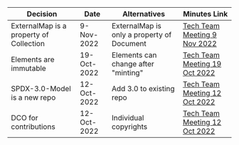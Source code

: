 
|Decision|Date|Alternatives|Minutes Link|
|--|--|--|--|
| ExternalMap is a property of Collection | 9-Nov-2022|ExternalMap is only a property of Document | [Tech Team Meeting 9 Nov 2022](https://github.com/spdx/meetings/blob/master/tech/2021-11-05.md)
| Elements are immutable | 19-Oct-2022 | Elements can change after "minting" | [Tech Team Meeting 19 Oct 2022](https://github.com/spdx/meetings/blob/master/tech/2022-10-19.md)
| SPDX-3.0-Model is a new repo | 12-Oct-2022 | Add 3.0 to existing repo | [Tech Team Meeting 12 Oct 2022](https://github.com/spdx/meetings/blob/master/tech/2022-10-12.md)
| DCO for contributions | 12-Oct-2022 | Individual copyrights | [Tech Team Meeting 12 Oct 2022](https://github.com/spdx/meetings/blob/master/tech/2022-10-12.md)
